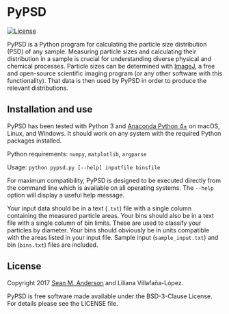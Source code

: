 PyPSD
========

[![License](https://img.shields.io/badge/License-BSD%203--Clause-blue.svg)](https://opensource.org/licenses/BSD-3-Clause)

PyPSD is a Python program for calculating the particle size distribution (PSD) of any sample. Measuring particle sizes and calculating their distribution in a sample is crucial for understanding diverse physical and chemical processes. Particle sizes can be determined with [ImageJ](https://fiji.sc), a free and open-source scientific imaging program (or any other software with this functionality). That data is then used by PyPSD in order to produce the relevant distributions.


Installation and use
------------------------------------

PyPSD has been tested with Python 3 and [Anaconda Python 4+](https://www.continuum.io/downloads) on macOS, Linux, and Windows. It should work on any system with the required Python packages installed.

Python requirements:
`numpy`, `matplotlib`, `argparse`

Usage:
`python pypsd.py [--help] inputfile binsfile`

For maximum compatibility, PyPSD is designed to be executed directly from the command line which is available on all operating systems. The `--help` option will display a useful help message.

Your input data should be in a text (`.txt`) file with a single column containing the measured particle areas. Your bins should also be in a text file with a single column of bin limits. These are used to classify your particles by diameter. Your bins should obviously be in units compatible with the areas listed in your input file. Sample input (`sample_input.txt`) and bin (`bins.txt`) files are included.


License
------------------------------------

Copyright 2017 [Sean M. Anderson](mailto:sma@cio.mx) and Liliana Villafaña-López.

PyPSD is free software made available under the BSD-3-Clause License. For details please see the LICENSE file.
